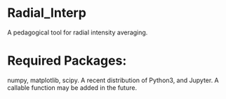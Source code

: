 # Radial_Interp
A pedagogical tool for radial intensity averaging.

# Required Packages:

numpy, matplotlib, scipy. A recent distribution of Python3, and Jupyter. A callable function may be added in the future.
